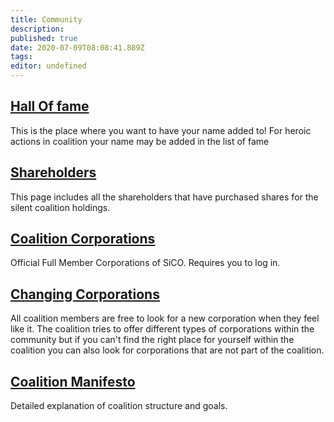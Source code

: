 ```yaml
---
title: Community
description: 
published: true
date: 2020-07-09T08:08:41.889Z
tags: 
editor: undefined
---
```


## [Hall Of fame](https://www.silentcoalition.com/hall-of-fame)
This is the place where you want to have your name added to! For heroic actions in coalition your name may be added in the list of fame

## [Shareholders](https://www.silentcoalition.com/shares)
This page includes all the shareholders that have purchased shares for the silent coalition holdings.

## [Coalition Corporations](https://www.silentcoalition.com/about-us/)
Official Full Member Corporations of SiCO. Requires you to log in.

## [Changing Corporations](/community/changing-corporations)
All coalition members are free to look for a new corporation when they feel like it. The coalition tries to offer different types of corporations within the community but if you can't find the right place for yourself within the coalition you can also look for corporations that are not part of the coalition.

## [Coalition Manifesto](/community/coalition-manifesto)
Detailed explanation of coalition structure and goals.